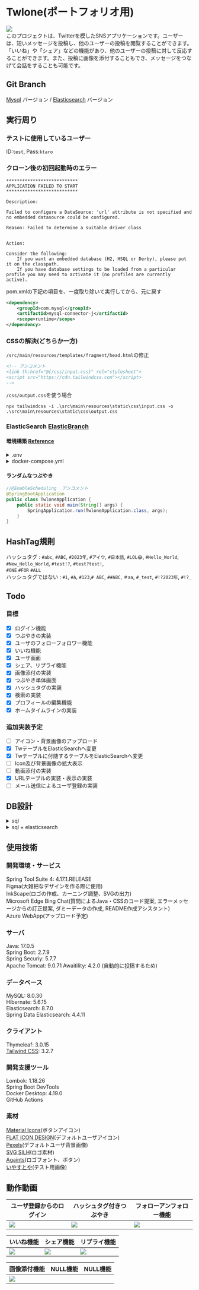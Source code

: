 # Twlone(ポートフォリオ用)
![](https://img.shields.io/github/commit-activity/w/takashikawanaka/Twlone)  
このプロジェクトは、Twitterを模したSNSアプリケーションです。ユーザーは、短いメッセージを投稿し、他のユーザーの投稿を閲覧することができます。「いいね」や「シェア」などの機能があり、他のユーザーの投稿に対して反応することができます。また、投稿に画像を添付することもでき、メッセージをつなげて会話をすることも可能です。

## Git Branch
[Mysql](https://github.com/takashikawanaka/Twlone/tree/mysql) バージョン / [Elasticsearch](https://github.com/takashikawanaka/Twlone/tree/elastic) バージョン

## 実行周り
### テストに使用しているユーザー
ID:`test`, Pass:`ktaro`

### クローン後の初回起動時のエラー
```
***************************
APPLICATION FAILED TO START
***************************

Description:

Failed to configure a DataSource: 'url' attribute is not specified and no embedded datasource could be configured.

Reason: Failed to determine a suitable driver class


Action:

Consider the following:
	If you want an embedded database (H2, HSQL or Derby), please put it on the classpath.
	If you have database settings to be loaded from a particular profile you may need to activate it (no profiles are currently active).
```
pom.xmlの下記の項目を、一度取り除いて実行してから、元に戻す
``` xml
<dependency>
    <groupId>com.mysql</groupId>
    <artifactId>mysql-connector-j</artifactId>
    <scope>runtime</scope>
</dependency>
```


### CSSの解決(どちらか一方)
`/src/main/resources/templates/fragment/head.html`の修正
``` HTML
<!-- アンコメント
<link th:href="@{/css/input.css}" rel="stylesheet">
<script src="https://cdn.tailwindcss.com"></script>
-->
```
`/css/output.css`を使う場合
```
npx tailwindcss -i .\src\main\resources\static\css\input.css -o .\src\main\resources\static\css\output.css
```
### ElasticSearch [ElasticBranch](https://github.com/takashikawanaka/Twlone/tree/elastic)
#### 環境構築 [Reference](https://www.elastic.co/guide/en/elasticsearch/reference/8.7/docker.html)
<details>
<summary>.env</summary>

``` env
ELASTIC_PASSWORD=password
KIBANA_PASSWORD=password
STACK_VERSION=8.7.0
CLUSTER_NAME=docker-cluster
LICENSE=basic
ES_PORT=9200
KIBANA_PORT=5601
MEM_LIMIT=1073741824
```

</details>

<details>
<summary>docker-compose.yml</summary>

``` yml
version: "2.2"
services:
  es01:
    image: docker.elastic.co/elasticsearch/elasticsearch:${STACK_VERSION}
    volumes:
      - esdata01:/usr/share/elasticsearch/data
    ports:
      - ${ES_PORT}:9200
    environment:
      - node.name=es01
      - cluster.name=${CLUSTER_NAME}
      - cluster.initial_master_nodes=es01,es02,es03
      - discovery.seed_hosts=es02,es03
      - ELASTIC_PASSWORD=${ELASTIC_PASSWORD}
      - bootstrap.memory_lock=true
      - xpack.security.enabled=false
      - xpack.license.self_generated.type=${LICENSE}
    mem_limit: ${MEM_LIMIT}
    ulimits:
      memlock:
        soft: -1
        hard: -1

  es02:
    depends_on:
      - es01
    image: docker.elastic.co/elasticsearch/elasticsearch:${STACK_VERSION}
    volumes:
      - esdata02:/usr/share/elasticsearch/data
    environment:
      - node.name=es02
      - cluster.name=${CLUSTER_NAME}
      - cluster.initial_master_nodes=es01,es02,es03
      - discovery.seed_hosts=es01,es03
      - bootstrap.memory_lock=true
      - xpack.security.enabled=false
      - xpack.license.self_generated.type=${LICENSE}
    mem_limit: ${MEM_LIMIT}
    ulimits:
      memlock:
        soft: -1
        hard: -1

  es03:
    depends_on:
      - es02
    image: docker.elastic.co/elasticsearch/elasticsearch:${STACK_VERSION}
    volumes:
      - esdata03:/usr/share/elasticsearch/data
    environment:
      - node.name=es03
      - cluster.name=${CLUSTER_NAME}
      - cluster.initial_master_nodes=es01,es02,es03
      - discovery.seed_hosts=es01,es02
      - bootstrap.memory_lock=true
      - xpack.security.enabled=false
      - xpack.license.self_generated.type=${LICENSE}
    mem_limit: ${MEM_LIMIT}
    ulimits:
      memlock:
        soft: -1
        hard: -1

  kibana:
    depends_on:
      - es01
      - es02
      - es03
    image: docker.elastic.co/kibana/kibana:${STACK_VERSION}
    volumes:
      - kibanadata:/usr/share/kibana/data
    ports:
      - ${KIBANA_PORT}:5601
    environment:
      - SERVERNAME=kibana
      - ELASTICSEARCH_HOSTS=http://es01:9200
    mem_limit: ${MEM_LIMIT}

volumes:
  esdata01:
    driver: local
  esdata02:
    driver: local
  esdata03:
    driver: local
  kibanadata:
    driver: local
```

</details>

#### ランダムなつぶやき
``` java
//@EnableScheduling  アンコメント
@SpringBootApplication
public class TwloneApplication {
    public static void main(String[] args) {
        SpringApplication.run(TwloneApplication.class, args);
    }
}
```

## HashTag規則
ハッシュタグ : `#abc`, `#ABC`, `#2023年`, `#アイウ`, `#日本語`, `#LOL😂`, `#Hello_World`, `#New_Hello_World`, `#test!?`, `#test?test!`,  
`#ONE` `#FOR` `#ALL`    
ハッシュタグではない : `#1`, `#A`, `#123`,`# ABC`, `##ABC`, `＃aa`, `#_test`, `#!?2023年`, `#!?_`  

## Todo
### 目標
- [x] ログイン機能
- [x] つぶやきの実装
- [x] ユーザのフォローフォロワー機能
- [x] いいね機能
- [x] ユーザ画面
- [x] シェア、リプライ機能
- [x] 画像添付の実装
- [x] つぶやき単体画面
- [x] ハッシュタグの実装
- [x] 検索の実装 
- [x] プロフィールの編集機能
- [x] ホームタイムラインの実装

### 追加実装予定
- [ ] アイコン・背景画像のアップロード
- [x] TwテーブルをElasticSearchへ変更
- [x] Twテーブルに付随するテーブルをElasticSearchへ変更
- [ ] Icon及び背景画像の拡大表示
- [ ] 動画添付の実装
- [x] URLテーブルの実装・表示の実装
- [ ] メール送信によるユーザ登録の実装

## DB設計
<details>
<summary>sql</summary>

![twitter drawio](https://user-images.githubusercontent.com/123621760/236760782-1b1ff385-4d1a-40e8-b239-963651e4d22d.png)

</details>

<details>
<summary>sql + elasticsearch</summary>

![ダウンロード (1)](https://user-images.githubusercontent.com/123621760/236760811-1a32814a-fbe3-4235-a94e-9fe8e8348423.png)

</details>

## 使用技術
### 開発環境・サービス
Spring Tool Suite 4: 4.17.1.RELEASE  
Figma(大雑把なデザインを作る際に使用)  
InkScape(ロゴの作成、カーニング調整、SVGの出力)  
Microsoft Edge
Bing Chat(質問によるJava・CSSのコード提案, エラーメッセージからの訂正提案, ダミーデータの作成, README作成アシスタント)  
Azure WebApp(アップロード予定)  

### サーバ
Java: 17.0.5  
Spring Boot: 2.7.9  
Spring Securiy: 5.7.7  
Apache Tomcat: 9.0.71
Awaitility: 4.2.0 (自動的に投稿するため)

### データベース
MySQL: 8.0.30  
Hibernate: 5.6.15  
Elasticsearch: 8.7.0  
Spring Data Elasticsearch: 4.4.11  

### クライアント
Thymeleaf: 3.0.15  
[Tailwind CSS](https://tailwindcss.com): 3.2.7

### 開発支援ツール
Lombok: 1.18.26  
Spring Boot DevTools  
Docker Desktop: 4.19.0   
GitHub Actions

### 素材
[Material Icons](https://fonts.google.com/icons)(ボタンアイコン)  
[FLAT ICON DESIGN](http://flat-icon-design.com)(デフォルトユーザアイコン)  
[Pexels](https://www.pexels.com/de-de/suche/desktop%20hintergrundbilder/)(デフォルトユーザ背景画像)  
[SVG SILH](https://svgsilh.com/image/310517.html)(ロゴ素材)  
[Againts](https://pixelbuddha.net/fonts/free-font-againts-typeface)(ロゴフォント、ボタン)  
[いやすとや](https://www.irasutoya.com)(テスト用画像)

## 動作動画
| ユーザ登録からのログイン | ハッシュタグ付きつぶやき | フォローアンフォロー機能 |
| ------------- | ------------- | ------------- |
| <img src="https://user-images.githubusercontent.com/123621760/232187472-f2b0fabb-30ea-4478-ba7f-9f7aa90ffb4d.gif"> | <img src="https://user-images.githubusercontent.com/123621760/232189688-c3259114-4408-449b-9bae-2795d94a06b0.gif"> | <img src="https://user-images.githubusercontent.com/123621760/232190095-656a7eec-9afd-45bf-8a65-444d6437436f.gif"> |

| いいね機能 | シェア機能 | リプライ機能 |
| ------------- | ------------- | ------------- | 
| <img src="https://user-images.githubusercontent.com/123621760/232190425-d80ebe9c-1f75-48ae-b98c-324e687377c4.gif"> | <img src="https://user-images.githubusercontent.com/123621760/232190796-f3d5dbd4-e044-4439-a00d-4d7b29220fec.gif"> | <img src="https://user-images.githubusercontent.com/123621760/232190501-bca141fd-8833-4db8-9a50-4ba133041662.gif"> |

| 画像添付機能 | NULL機能 | NULL機能 |
| ------------- | ------------- | ------------- | 
| <img src="https://user-images.githubusercontent.com/123621760/232190916-c0287466-008e-4341-a065-abc77523899b.gif"> |  |  |

